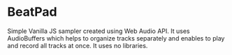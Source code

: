 # BeatPad
Simple Vanilla JS sampler created using Web Audio API. It uses AudioBuffers which helps to organize tracks separately and enables to play and record all tracks at once.
It uses no libraries.
